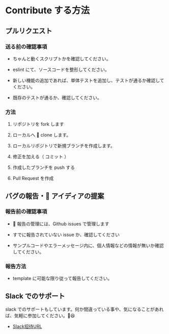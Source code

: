 # Contribute する方法

## プルリクエスト

### 送る前の確認事項

- ちゃんと動くスクリプトかを確認してください。

- eslint にて、ソースコードを整形してください。

- 新しい機能の追加であれば、単体テストを追加し、テストが通るか確認してください。

- 既存のテストが通るか、確認してください。

### 方法

1. リポジトリを fork します

2. ローカルへ  clone します。

3. ローカルリポジトリで新規ブランチを作成します。

4. 修正を加える（ コミット ）

5. 作成したブランチを push する

6. Pull Request を作成

## バグの報告・ アイディアの提案

### 報告前の確認事項

-  報告の管理には、Github issues で管理します

- すでに報告されていない issue か、確認してください

- サンプルコードやエラーメッセージ内に、個人情報などの情報が無いか確認してください。

### 報告方法

- template に可能な限り従って報告してください。

## Slack でのサポート

slack でのサポートもしています。何か間違っている事や、気になることがあれば、気軽に参加してください。😆

- [Slack招待URL](https://join.slack.com/t/golgua/shared_invite/enQtNTQxOTcyODk5MDg4LTQyYTQyODgxZjJmYmJmYTg4Njk1MmNiYjA2ZWEyMzNiNTk0MmYxMWY5MmIwOWE4OTIxMWRiMDE2NWQ1NDBjYzk)
